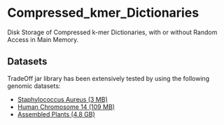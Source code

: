 # Compressed_kmer_Dictionaries
Disk Storage of Compressed k-mer Dictionaries, with or without Random Access in Main Memory.


## Datasets

TradeOff jar library has been extensively tested by using the following genomic datasets:
- [Staphylococcus Aureus (3 MB)](http://afproject.org/media/genome/hgt/unsimulated/ecoli_shigella/dataset/unsimulated-ecoli_shigella.zip)
- [Human Chromosome 14 (109 MB)](http://afproject.org/media/genome/std/assembled/fish_mito/dataset/assembled-fish_mito.zip)
- [Assembled Plants (4.8 GB)](http://afproject.org/media/genome/std/assembled/plants/dataset/assembled-plants.zip)
